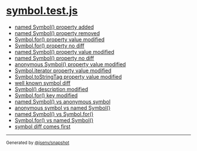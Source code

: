 # [symbol.test.js](../symbol.test.js)



- [named Symbol() property added](named_symbol()_property_added/named_symbol()_property_added.md)
- [named Symbol() property removed](named_symbol()_property_removed/named_symbol()_property_removed.md)
- [Symbol.for() property value modified](symbol_for()_property_value_modified/symbol_for()_property_value_modified.md)
- [Symbol.for() property no diff](symbol_for()_property_no_diff/symbol_for()_property_no_diff.md)
- [named Symbol() property value modified](named_symbol()_property_value_modified/named_symbol()_property_value_modified.md)
- [named Symbol() property no diff](named_symbol()_property_no_diff/named_symbol()_property_no_diff.md)
- [anonymous Symbol() property value modified](anonymous_symbol()_property_value_modified/anonymous_symbol()_property_value_modified.md)
- [Symbol.iterator property value modified](symbol_iterator_property_value_modified/symbol_iterator_property_value_modified.md)
- [Symbol.toStringTag property value modified](symbol_tostringtag_property_value_modified/symbol_tostringtag_property_value_modified.md)
- [well known symbol diff](well_known_symbol_diff/well_known_symbol_diff.md)
- [Symbol() description modified](symbol()_description_modified/symbol()_description_modified.md)
- [Symbol.for() key modified](symbol_for()_key_modified/symbol_for()_key_modified.md)
- [named Symbol() vs anonymous symbol](named_symbol()_vs_anonymous_symbol/named_symbol()_vs_anonymous_symbol.md)
- [anonymous symbol vs named Symbol()](anonymous_symbol_vs_named_symbol()/anonymous_symbol_vs_named_symbol().md)
- [named Symbol() vs Symbol.for()](named_symbol()_vs_symbol_for()/named_symbol()_vs_symbol_for().md)
- [Symbol.for() vs named Symbol()](symbol_for()_vs_named_symbol()/symbol_for()_vs_named_symbol().md)
- [symbol diff comes first](symbol_diff_comes_first/symbol_diff_comes_first.md)

---

<sub>
  Generated by <a href="https://github.com/jsenv/core/tree/main/packages/independent/snapshot">@jsenv/snapshot</a>
</sub>